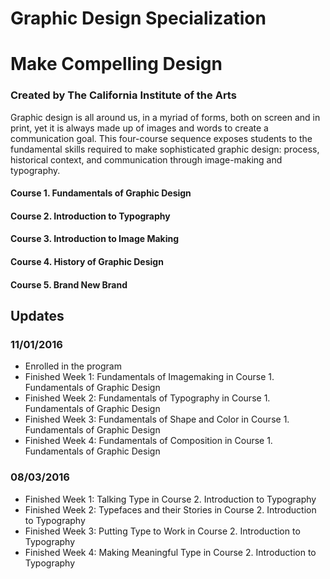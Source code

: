 # Graphic Design Specialization
# Make Compelling Design
### Created by The California Institute of the Arts

Graphic design is all around us, in a myriad of forms, both on screen and in print, yet it is always made up of images and words to create a communication goal. This four-course sequence exposes students to the fundamental skills required to make sophisticated graphic design: process, historical context, and communication through image-making and typography.

#### Course 1. Fundamentals of Graphic Design
#### Course 2. Introduction to Typography
#### Course 3. Introduction to Image Making
#### Course 4. History of Graphic Design
#### Course 5. Brand New Brand

## Updates
### 11/01/2016
- Enrolled in the program
- Finished Week 1: Fundamentals of Imagemaking in Course 1. Fundamentals of Graphic Design
- Finished Week 2: Fundamentals of Typography in Course 1. Fundamentals of Graphic Design
- Finished Week 3: Fundamentals of Shape and Color in Course 1. Fundamentals of Graphic Design
- Finished Week 4: Fundamentals of Composition in Course 1. Fundamentals of Graphic Design

### 08/03/2016
- Finished Week 1: Talking Type in Course 2. Introduction to Typography
- Finished Week 2: Typefaces and their Stories in Course 2. Introduction to Typography
- Finished Week 3: Putting Type to Work in Course 2. Introduction to Typography
- Finished Week 4: Making Meaningful Type in Course 2. Introduction to Typography
